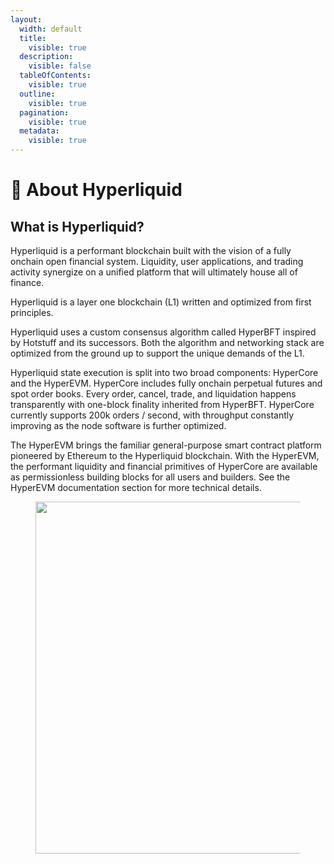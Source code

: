 ```yaml
---
layout:
  width: default
  title:
    visible: true
  description:
    visible: false
  tableOfContents:
    visible: true
  outline:
    visible: true
  pagination:
    visible: true
  metadata:
    visible: true
---
```


# 👋 About Hyperliquid

## **What is Hyperliquid?**

Hyperliquid is a performant blockchain built with the vision of a fully onchain open financial system. Liquidity, user applications, and trading activity synergize on a unified platform that will ultimately house all of finance.

Hyperliquid is a layer one blockchain (L1) written and optimized from first principles.

Hyperliquid uses a custom consensus algorithm called HyperBFT inspired by Hotstuff and its successors. Both the algorithm and networking stack are optimized from the ground up to support the unique demands of the L1.

Hyperliquid state execution is split into two broad components: HyperCore and the HyperEVM. HyperCore includes fully onchain perpetual futures and spot order books. Every order, cancel, trade, and liquidation happens transparently with one-block finality inherited from HyperBFT. HyperCore currently supports 200k orders / second, with throughput constantly improving as the node software is further optimized.

The HyperEVM brings the familiar general-purpose smart contract platform pioneered by Ethereum to the Hyperliquid blockchain. With the HyperEVM, the performant liquidity and financial primitives of HyperCore are available as permissionless building blocks for all users and builders. See the HyperEVM documentation section for more technical details.

<figure><img src="https://2356094849-files.gitbook.io/~/files/v0/b/gitbook-x-prod.appspot.com/o/spaces%2FyUdp569E6w18GdfqlGvJ%2Fuploads%2FPgVwhFtylBB2kaxhQtZz%2FStack.png?alt=media&#x26;token=fb5b86d0-95be-41bb-91d3-d08c8603c284" alt="" width="563"><figcaption></figcaption></figure>


